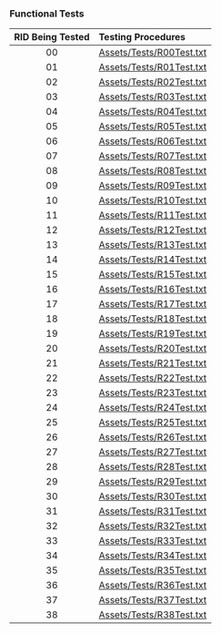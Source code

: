   ### Functional Tests
  
  | RID Being Tested | Testing Procedures |
  |:----------------:|:------------------|
  | 00 | [Assets/Tests/R00Test.txt](/Assets/Tests/R00Test.txt) |
  | 01 | [Assets/Tests/R01Test.txt](/Assets/Tests/R01Test.txt) |
  | 02 | [Assets/Tests/R02Test.txt](/Assets/Tests/R02Test.txt) |
  | 03 | [Assets/Tests/R03Test.txt](/Assets/Tests/R03Test.txt) |
  | 04 | [Assets/Tests/R04Test.txt](/Assets/Tests/R04Test.txt) |
  | 05 | [Assets/Tests/R05Test.txt](/Assets/Tests/R05Test.txt) |
  | 06 | [Assets/Tests/R06Test.txt](/Assets/Tests/R06Test.txt) |
  | 07 | [Assets/Tests/R07Test.txt](/Assets/Tests/R07Test.txt) |
  | 08 | [Assets/Tests/R08Test.txt](/Assets/Tests/R08Test.txt) |
  | 09 | [Assets/Tests/R09Test.txt](/Assets/Tests/R09Test.txt) |
  | 10 | [Assets/Tests/R10Test.txt](/Assets/Tests/R10Test.txt) |
  | 11 | [Assets/Tests/R11Test.txt](/Assets/Tests/R11Test.txt) |
  | 12 | [Assets/Tests/R12Test.txt](/Assets/Tests/R12Test.txt) |
  | 13 | [Assets/Tests/R13Test.txt](/Assets/Tests/R13Test.txt) |
  | 14 | [Assets/Tests/R14Test.txt](/Assets/Tests/R14Test.txt) |
  | 15 | [Assets/Tests/R15Test.txt](/Assets/Tests/R15Test.txt) |
  | 16 | [Assets/Tests/R16Test.txt](/Assets/Tests/R16Test.txt) |
  | 17 | [Assets/Tests/R17Test.txt](/Assets/Tests/R17Test.txt) |
  | 18 | [Assets/Tests/R18Test.txt](/Assets/Tests/R18Test.txt) |
  | 19 | [Assets/Tests/R19Test.txt](/Assets/Tests/R19Test.txt) |
  | 20 | [Assets/Tests/R20Test.txt](/Assets/Tests/R20Test.txt) |
  | 21 | [Assets/Tests/R21Test.txt](/Assets/Tests/R21Test.txt) |
  | 22 | [Assets/Tests/R22Test.txt](/Assets/Tests/R22Test.txt) |
  | 23 | [Assets/Tests/R23Test.txt](/Assets/Tests/R23Test.txt) |
  | 24 | [Assets/Tests/R24Test.txt](/Assets/Tests/R24Test.txt) |
  | 25 | [Assets/Tests/R25Test.txt](/Assets/Tests/R25Test.txt) |
  | 26 | [Assets/Tests/R26Test.txt](/Assets/Tests/R26Test.txt) |
  | 27 | [Assets/Tests/R27Test.txt](/Assets/Tests/R27Test.txt) |
  | 28 | [Assets/Tests/R28Test.txt](/Assets/Tests/R28Test.txt) |
  | 29 | [Assets/Tests/R29Test.txt](/Assets/Tests/R29Test.txt) |
  | 30 | [Assets/Tests/R30Test.txt](/Assets/Tests/R30Test.txt) |
  | 31 | [Assets/Tests/R31Test.txt](/Assets/Tests/R31Test.txt) |
  | 32 | [Assets/Tests/R32Test.txt](/Assets/Tests/R32Test.txt) |
  | 33 | [Assets/Tests/R33Test.txt](/Assets/Tests/R33Test.txt) |
  | 34 | [Assets/Tests/R34Test.txt](/Assets/Tests/R34Test.txt) |
  | 35 | [Assets/Tests/R35Test.txt](/Assets/Tests/R35Test.txt) |
  | 36 | [Assets/Tests/R36Test.txt](/Assets/Tests/R36Test.txt) |
  | 37 | [Assets/Tests/R37Test.txt](/Assets/Tests/R37Test.txt) |
  | 38 | [Assets/Tests/R38Test.txt](/Assets/Tests/R38Test.txt) |